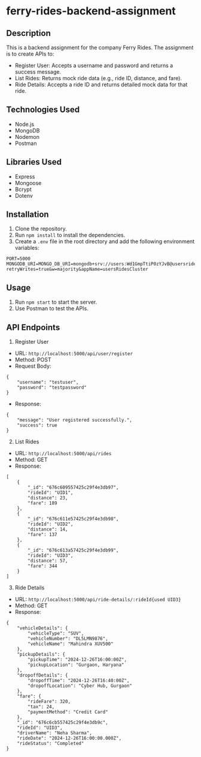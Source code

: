 # ferry-rides-backend-assignment

## Description
This is a backend assignment for the company Ferry Rides. The assignment is to create APIs to:
- Register User: Accepts a username and password and returns a success message.
- List Rides: Returns mock ride data (e.g., ride ID, distance, and fare).
- Ride Details: Accepts a ride ID and returns detailed mock data for that ride.

## Technologies Used
- Node.js
- MongoDB
- Nodemon
- Postman

## Libraries Used
- Express
- Mongoose
- Bcrypt
- Dotenv

## Installation
1. Clone the repository.
2. Run `npm install` to install the dependencies.
3. Create a `.env` file in the root directory and add the following environment variables:
```
PORT=5000
MONGODB_URI=MONGO_DB_URI=mongodb+srv://users:Wd1GmpTtiP0zYJvB@usersridescluster.ximnr.mongodb.net/users?retryWrites=true&w=majority&appName=usersRidesCluster
```

## Usage
1. Run `npm start` to start the server.
2. Use Postman to test the APIs.

## API Endpoints
1. Register User
- URL: `http://localhost:5000/api/user/register`
- Method: POST
- Request Body: 
```
{
    "username": "testuser",
    "password": "testpassword"
}
```
- Response: 
```
{
    "message": "User registered successfully.",
    "success": true
}
```

2. List Rides
- URL: `http://localhost:5000/api/rides`
- Method: GET
- Response: 
```
[
    {
        "_id": "676c609557425c29f4e3db97",
        "rideId": "UID1",
        "distance": 23,
        "fare": 189
    },
    {
        "_id": "676c611e57425c29f4e3db98",
        "rideId": "UID2",
        "distance": 14,
        "fare": 137
    },
    {
        "_id": "676c613a57425c29f4e3db99",
        "rideId": "UID3",
        "distance": 57,
        "fare": 344
    }
]
```

3. Ride Details
- URL: `http://localhost:5000/api/ride-details/:rideId{used UID3}`
- Method: GET
- Response: 
```
{
    "vehicleDetails": {
        "vehicleType": "SUV",
        "vehicleNumber": "DL5LMN9876",
        "vehicleName": "Mahindra XUV500"
    },
    "pickupDetails": {
        "pickupTime": "2024-12-26T16:00:00Z",
        "pickupLocation": "Gurgaon, Haryana"
    },
    "dropoffDetails": {
        "dropoffTime": "2024-12-26T16:40:00Z",
        "dropoffLocation": "Cyber Hub, Gurgaon"
    },
    "fare": {
        "rideFare": 320,
        "tax": 24,
        "paymentMethod": "Credit Card"
    },
    "_id": "676c6cb557425c29f4e3db9c",
    "rideId": "UID3",
    "driverName": "Neha Sharma",
    "rideDate": "2024-12-26T16:00:00.000Z",
    "rideStatus": "Completed"
}
```